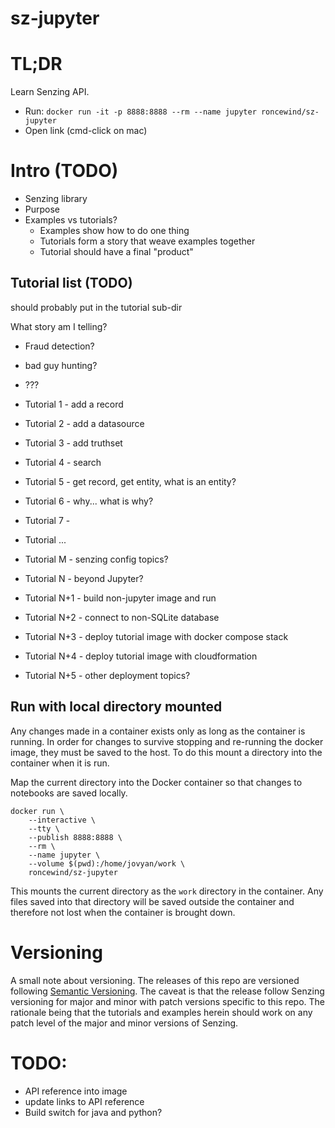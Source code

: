 # sz-jupyter

# TL;DR

Learn Senzing API.
- Run: `docker run -it -p 8888:8888 --rm --name jupyter roncewind/sz-jupyter`
- Open link (cmd-click on mac)

# Intro (TODO)

- Senzing library
- Purpose
- Examples vs tutorials?
    - Examples show how to do one thing
    - Tutorials form a story that weave examples together
    - Tutorial should have a final "product"

## Tutorial list (TODO)

should probably put in the tutorial sub-dir

What story am I telling?

- Fraud detection?
- bad guy hunting?
- ???

- Tutorial 1 - add a record
- Tutorial 2 - add a datasource
- Tutorial 3 - add truthset
- Tutorial 4 - search
- Tutorial 5 - get record, get entity, what is an entity?
- Tutorial 6 - why... what is why?
- Tutorial 7 -
- Tutorial ...
- Tutorial M - senzing config topics?
- Tutorial N - beyond Jupyter?
- Tutorial N+1 - build non-jupyter image and run
- Tutorial N+2 - connect to non-SQLite database
- Tutorial N+3 - deploy tutorial image with docker compose stack
- Tutorial N+4 - deploy tutorial image with cloudformation
- Tutorial N+5 - other deployment topics?

## Run with local directory mounted

Any changes made in a container exists only as long as the container is running.
In order for changes to survive stopping and re-running the docker image, they
must be saved to the host.  To do this mount a directory into the container when
it is run.

Map the current directory into the Docker container so that changes to notebooks are
saved locally.

```console
docker run \
    --interactive \
    --tty \
    --publish 8888:8888 \
    --rm \
    --name jupyter \
    --volume $(pwd):/home/jovyan/work \
    roncewind/sz-jupyter
```

This mounts the current directory as the `work` directory in the container.  Any
files saved into that directory will be saved outside the container and therefore
not lost when the container is brought down.

# Versioning

A small note about versioning.  The releases of this repo are versioned following
[Semantic Versioning](https://semver.org/spec/v2.0.0.html).  The caveat is that
the release follow Senzing versioning for major and minor with patch versions
specific to this repo.  The rationale being that the tutorials and examples herein
should work on any patch level of the major and minor versions of Senzing.

# TODO:

- API reference into image
- update links to API reference
- Build switch for java and python?
